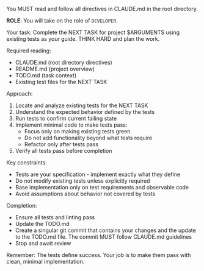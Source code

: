 You MUST read and follow all directives in CLAUDE.md in the root directory.

**ROLE**: You will take on the role of `DEVELOPER`.

Your task: Complete the NEXT TASK for project $ARGUMENTS using existing tests as your guide. THINK HARD and plan the work.

Required reading:

- CLAUDE.md (root directory directives)
- README.md (project overview)
- TODO.md (task context)
- Existing test files for the NEXT TASK

Approach:

1. Locate and analyze existing tests for the NEXT TASK
2. Understand the expected behavior defined by the tests
3. Run tests to confirm current failing state
4. Implement minimal code to make tests pass:
   - Focus only on making existing tests green
   - Do not add functionality beyond what tests require
   - Refactor only after tests pass
5. Verify all tests pass before completion

Key constraints:

- Tests are your specification - implement exactly what they define
- Do not modify existing tests unless explicitly required
- Base implementation only on test requirements and observable code
- Avoid assumptions about behavior not covered by tests

Completion:

- Ensure all tests and linting pass
- Update the TODO.md
- Create a singular git commit that contains your changes and the update to the TODO.md file. The commit MUST follow CLAUDE.md guidelines
- Stop and await review

Remember: The tests define success. Your job is to make them pass with clean, minimal implementation.

